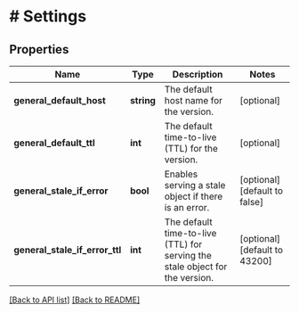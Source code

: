 # # Settings

## Properties

Name | Type | Description | Notes
------------ | ------------- | ------------- | -------------
**general_default_host** | **string** | The default host name for the version. | [optional]
**general_default_ttl** | **int** | The default time-to-live (TTL) for the version. | [optional]
**general_stale_if_error** | **bool** | Enables serving a stale object if there is an error. | [optional] [default to false]
**general_stale_if_error_ttl** | **int** | The default time-to-live (TTL) for serving the stale object for the version. | [optional] [default to 43200]

[[Back to API list]](../../README.md#endpoints) [[Back to README]](../../README.md)
